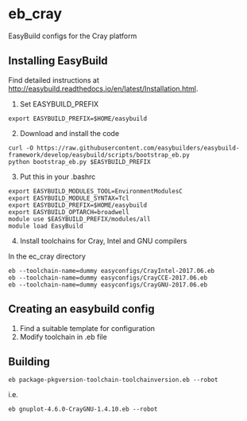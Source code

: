 # eb_cray
EasyBuild configs for the Cray platform

## Installing EasyBuild

Find detailed instructions at  http://easybuild.readthedocs.io/en/latest/Installation.html. 

 1. Set EASYBUILD_PREFIX

```
export EASYBUILD_PREFIX=$HOME/easybuild
```

 2. Download and install the code 
```
curl -O https://raw.githubusercontent.com/easybuilders/easybuild-framework/develop/easybuild/scripts/bootstrap_eb.py
python bootstrap_eb.py $EASYBUILD_PREFIX
```

 3. Put this in your .bashrc
```
export EASYBUILD_MODULES_TOOL=EnvironmentModulesC
export EASYBUILD_MODULE_SYNTAX=Tcl
export EASYBUILD_PREFIX=$HOME/easybuild
export EASYBUILD_OPTARCH=broadwell
module use $EASYBUILD_PREFIX/modules/all
module load EasyBuild
```

 4. Install toolchains for Cray, Intel and GNU compilers

In the ec_cray directory
```
eb --toolchain-name=dummy easyconfigs/CrayIntel-2017.06.eb
eb --toolchain-name=dummy easyconfigs/CrayCCE-2017.06.eb
eb --toolchain-name=dummy easyconfigs/CrayGNU-2017.06.eb
```

## Creating an easybuild config

 1. Find a suitable template for configuration
 2. Modify toolchain in .eb file

## Building 

```
eb package-pkgversion-toolchain-toolchainversion.eb --robot
```
i.e. 
```
eb gnuplot-4.6.0-CrayGNU-1.4.10.eb --robot
```

